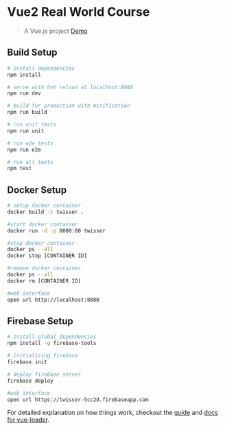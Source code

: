 # Vue2 Real World Course

> A Vue.js project [Demo](https://twisser-5cc2d.firebaseapp.com)

## Build Setup

``` bash
# install dependencies
npm install

# serve with hot reload at localhost:8080
npm run dev

# build for production with minification
npm run build

# run unit tests
npm run unit

# run e2e tests
npm run e2e

# run all tests
npm test
```

## Docker Setup

``` bash
# setup docker container
docker build -t twisser .

#start docker container
docker run -d -p 8080:80 twisser

#stop docker container
docker ps --all
docker stop [CONTAINER ID]

#remove docker container
docker ps --all
docker rm [CONTAINER ID]

#web interface
open url http://localhost:8080
```

## Firebase Setup

``` bash
# install global dependencies
npm install -g firebase-tools

# initializing firebase
firebase init

# deploy firebase server
firebase deploy

#web interface
open url https://twisser-5cc2d.firebaseapp.com
```

For detailed explanation on how things work, checkout the [guide](http://vuejs-templates.github.io/webpack/) and [docs for vue-loader](http://vuejs.github.io/vue-loader).
